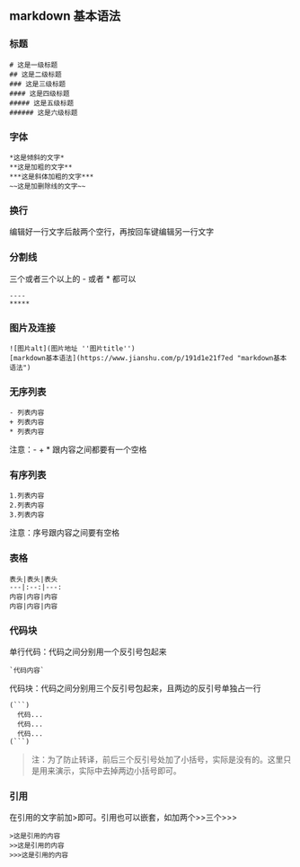 ## markdown 基本语法
### 标题
```
# 这是一级标题
## 这是二级标题
### 这是三级标题
#### 这是四级标题
##### 这是五级标题
###### 这是六级标题
```
### 字体
```
*这是倾斜的文字*  
**这是加粗的文字**  
***这是斜体加粗的文字***  
~~这是加删除线的文字~~  
```
### 换行
编辑好一行文字后敲两个空行，再按回车键编辑另一行文字  

### 分割线
三个或者三个以上的 - 或者 * 都可以  
```
----
*****
```

### 图片及连接
```
![图片alt](图片地址 ''图片title'')  
[markdown基本语法](https://www.jianshu.com/p/191d1e21f7ed "markdown基本语法")  
```
### 无序列表
```
- 列表内容
+ 列表内容
* 列表内容
```
注意：- + * 跟内容之间都要有一个空格   
### 有序列表
```
1.列表内容
2.列表内容
3.列表内容
```
注意：序号跟内容之间要有空格  

### 表格
```
表头|表头|表头
---|:--:|---:
内容|内容|内容
内容|内容|内容
```
### 代码块
单行代码：代码之间分别用一个反引号包起来  
```
`代码内容`  
```
代码块：代码之间分别用三个反引号包起来，且两边的反引号单独占一行  
```
(```)
  代码...
  代码...
  代码...
(```)
```
> 注：为了防止转译，前后三个反引号处加了小括号，实际是没有的。这里只是用来演示，实际中去掉两边小括号即可。

### 引用
在引用的文字前加>即可。引用也可以嵌套，如加两个>>三个>>>  
```
>这是引用的内容
>>这是引用的内容
>>>这是引用的内容
```


